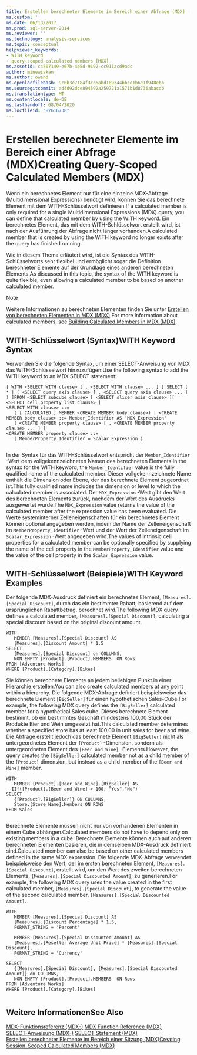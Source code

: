 ```yaml
---
title: Erstellen berechneter Elemente im Bereich einer Abfrage (MDX) | Microsoft-Dokumentation
ms.custom: ''
ms.date: 06/13/2017
ms.prod: sql-server-2014
ms.reviewer: ''
ms.technology: analysis-services
ms.topic: conceptual
helpviewer_keywords:
- WITH keyword
- query-scoped calculated members [MDX]
ms.assetid: c4507149-e67b-4e5d-9192-cc911acd9adc
author: minewiskan
ms.author: owend
ms.openlocfilehash: 9c0b3e7184f3cc6abd189344bbce1b6e1f948ebb
ms.sourcegitcommit: ad4d92dce894592a259721a1571b1d8736abacdb
ms.translationtype: MT
ms.contentlocale: de-DE
ms.lasthandoff: 08/04/2020
ms.locfileid: "87616738"
---
```

# <a name="creating-query-scoped-calculated-members-mdx"></a><span data-ttu-id="0f5ca-102">Erstellen berechneter Elemente im Bereich einer Abfrage (MDX)</span><span class="sxs-lookup"><span data-stu-id="0f5ca-102">Creating Query-Scoped Calculated Members (MDX)</span></span>
  <span data-ttu-id="0f5ca-103">Wenn ein berechnetes Element nur für eine einzelne MDX-Abfrage (Multidimensional Expressions) benötigt wird, können Sie das berechnete Element mit dem WITH-Schlüsselwort definieren.</span><span class="sxs-lookup"><span data-stu-id="0f5ca-103">If a calculated member is only required for a single Multidimensional Expressions (MDX) query, you can define that calculated member by using the WITH keyword.</span></span> <span data-ttu-id="0f5ca-104">Ein berechnetes Element, das mit dem WITH-Schlüsselwort erstellt wird, ist nach der Ausführung der Abfrage nicht länger vorhanden.</span><span class="sxs-lookup"><span data-stu-id="0f5ca-104">A calculated member that is created by using the WITH keyword no longer exists after the query has finished running.</span></span>  
  
 <span data-ttu-id="0f5ca-105">Wie in diesem Thema erläutert wird, ist die Syntax des WITH-Schlüsselworts sehr flexibel und ermöglicht sogar die Definition berechneter Elemente auf der Grundlage eines anderen berechneten Elements.</span><span class="sxs-lookup"><span data-stu-id="0f5ca-105">As discussed in this topic, the syntax of the WITH keyword is quite flexible, even allowing a calculated member to be based on another calculated member.</span></span>  
  
> [!NOTE]  
>  <span data-ttu-id="0f5ca-106">Weitere Informationen zu berechneten Elementen finden Sie unter [Erstellen von berechneten Elementen in MDX &#40;MDX&#41;](mdx-calculated-members-building-calculated-members.md).</span><span class="sxs-lookup"><span data-stu-id="0f5ca-106">For more information about calculated members, see [Building Calculated Members in MDX &#40;MDX&#41;](mdx-calculated-members-building-calculated-members.md).</span></span>  
  
## <a name="with-keyword-syntax"></a><span data-ttu-id="0f5ca-107">WITH-Schlüsselwort (Syntax)</span><span class="sxs-lookup"><span data-stu-id="0f5ca-107">WITH Keyword Syntax</span></span>  
 <span data-ttu-id="0f5ca-108">Verwenden Sie die folgende Syntax, um einer SELECT-Anweisung von MDX das WITH-Schlüsselwort hinzuzufügen:</span><span class="sxs-lookup"><span data-stu-id="0f5ca-108">Use the following syntax to add the WITH keyword to an MDX SELECT statement:</span></span>  
  
```  
[ WITH <SELECT WITH clause> [ , <SELECT WITH clause> ... ] ] SELECT [ * | ( <SELECT query axis clause> [ , <SELECT query axis clause> ... ] ) ]FROM <SELECT subcube clause> [ <SELECT slicer axis clause> ][ <SELECT cell property list clause> ]  
<SELECT WITH clause> ::=  
   ( [ CALCULATED ] MEMBER <CREATE MEMBER body clause>) | <CREATE MEMBER body clause> ::= Member_Identifier AS 'MDX_Expression'  
   [ <CREATE MEMBER property clause> [ , <CREATE MEMBER property clause> ... ] ]  
<CREATE MEMBER property clause> ::=  
   ( MemberProperty_Identifier = Scalar_Expression )  
  
```  
  
 <span data-ttu-id="0f5ca-109">In der Syntax für das WITH-Schlüsselwort entspricht der `Member_Identifier` -Wert dem vollgekennzeichneten Namen des berechneten Elements.</span><span class="sxs-lookup"><span data-stu-id="0f5ca-109">In the syntax for the WITH keyword, the `Member_Identifier` value is the fully qualified name of the calculated member.</span></span> <span data-ttu-id="0f5ca-110">Dieser vollgekennzeichnete Name enthält die Dimension oder Ebene, der das berechnete Element zugeordnet ist.</span><span class="sxs-lookup"><span data-stu-id="0f5ca-110">This fully qualified name includes the dimension or level to which the calculated member is associated.</span></span> <span data-ttu-id="0f5ca-111">Der `MDX_Expression` -Wert gibt den Wert des berechneten Elements zurück, nachdem der Wert des Ausdrucks ausgewertet wurde.</span><span class="sxs-lookup"><span data-stu-id="0f5ca-111">The `MDX_Expression` value returns the value of the calculated member after the expression value has been evaluated.</span></span> <span data-ttu-id="0f5ca-112">Die Werte systeminterner Zelleneigenschaften für ein berechnetes Element können optional angegeben werden, indem der Name der Zelleneigenschaft im `MemberProperty_Identifier` -Wert und der Wert der Zelleneigenschaft im `Scalar_Expression` -Wert angegeben wird.</span><span class="sxs-lookup"><span data-stu-id="0f5ca-112">The values of intrinsic cell properties for a calculated member can be optionally specified by supplying the name of the cell property in the `MemberProperty_Identifier` value and the value of the cell property in the `Scalar_Expression` value.</span></span>  
  
## <a name="with-keyword-examples"></a><span data-ttu-id="0f5ca-113">WITH-Schlüsselwort (Beispiele)</span><span class="sxs-lookup"><span data-stu-id="0f5ca-113">WITH Keyword Examples</span></span>  
 <span data-ttu-id="0f5ca-114">Der folgende MDX-Ausdruck definiert ein berechnetes Element, `[Measures].[Special Discount]`, durch das ein bestimmter Rabatt, basierend auf dem ursprünglichen Rabattbetrag, berechnet wird.</span><span class="sxs-lookup"><span data-stu-id="0f5ca-114">The following MDX query defines a calculated member, `[Measures].[Special Discount]`, calculating a special discount based on the original discount amount.</span></span>  
  
```  
WITH   
   MEMBER [Measures].[Special Discount] AS  
   [Measures].[Discount Amount] * 1.5  
SELECT   
   [Measures].[Special Discount] on COLUMNS,  
   NON EMPTY [Product].[Product].MEMBERS  ON Rows  
FROM [Adventure Works]  
WHERE [Product].[Category].[Bikes]  
```  
  
 <span data-ttu-id="0f5ca-115">Sie können berechnete Elemente an jedem beliebigen Punkt in einer Hierarchie erstellen.</span><span class="sxs-lookup"><span data-stu-id="0f5ca-115">You can also create calculated members at any point within a hierarchy.</span></span> <span data-ttu-id="0f5ca-116">Die folgende MDX-Abfrage definiert beispielsweise das berechnete Element `[BigSeller]` für einen hypothetischen Sales-Cube.</span><span class="sxs-lookup"><span data-stu-id="0f5ca-116">For example, the following MDX query defines the `[BigSeller]` calculated member for a hypothetical Sales cube.</span></span> <span data-ttu-id="0f5ca-117">Dieses berechnete Element bestimmt, ob ein bestimmtes Geschäft mindestens 100,00 Stück der Produkte Bier und Wein umgesetzt hat.</span><span class="sxs-lookup"><span data-stu-id="0f5ca-117">This calculated member determines whether a specified store has at least 100.00 in unit sales for beer and wine.</span></span> <span data-ttu-id="0f5ca-118">Die Abfrage erstellt jedoch das berechnete Element `[BigSeller]` nicht als untergeordnetes Element der `[Product]` -Dimension, sondern als untergeordnetes Element des `[Beer and Wine]` -Elements.</span><span class="sxs-lookup"><span data-stu-id="0f5ca-118">However, the query creates the `[BigSeller]` calculated member not as a child member of the `[Product]` dimension, but instead as a child member of the `[Beer and Wine]` member.</span></span>  
  
```  
WITH   
   MEMBER [Product].[Beer and Wine].[BigSeller] AS  
  IIf([Product].[Beer and Wine] > 100, "Yes","No")  
SELECT  
   {[Product].[BigSeller]} ON COLUMNS,  
   Store.[Store Name].Members ON ROWS  
FROM Sales  
  
```  
  
 <span data-ttu-id="0f5ca-119">Berechnete Elemente müssen nicht nur von vorhandenen Elementen in einem Cube abhängen.</span><span class="sxs-lookup"><span data-stu-id="0f5ca-119">Calculated members do not have to depend only on existing members in a cube.</span></span> <span data-ttu-id="0f5ca-120">Berechnete Elemente können auch auf anderen berechneten Elementen basieren, die in demselben MDX-Ausdruck definiert sind.</span><span class="sxs-lookup"><span data-stu-id="0f5ca-120">Calculated member can also be based on other calculated members defined in the same MDX expression.</span></span> <span data-ttu-id="0f5ca-121">Die folgende MDX-Abfrage verwendet beispielsweise den Wert, der im ersten berechneten Element, `[Measures].[Special Discount]`, erstellt wird, um den Wert des zweiten berechneten Elements, `[Measures].[Special Discounted Amount]`, zu generieren.</span><span class="sxs-lookup"><span data-stu-id="0f5ca-121">For example, the following MDX query uses the value created in the first calculated member, `[Measures].[Special Discount]`, to generate the value of the second calculated member, `[Measures].[Special Discounted Amount]`.</span></span>  
  
```  
WITH   
   MEMBER [Measures].[Special Discount] AS  
   [Measures].[Discount Percentage] * 1.5,   
   FORMAT_STRING = 'Percent'  
  
   MEMBER [Measures].[Special Discounted Amount] AS  
   [Measures].[Reseller Average Unit Price] * [Measures].[Special Discount],   
   FORMAT_STRING = 'Currency'  
  
SELECT   
   {[Measures].[Special Discount], [Measures].[Special Discounted Amount]} on COLUMNS,  
   NON EMPTY [Product].[Product].MEMBERS  ON Rows  
FROM [Adventure Works]  
WHERE [Product].[Category].[Bikes]  
  
```  
  
## <a name="see-also"></a><span data-ttu-id="0f5ca-122">Weitere Informationen</span><span class="sxs-lookup"><span data-stu-id="0f5ca-122">See Also</span></span>  
 <span data-ttu-id="0f5ca-123">[MDX-Funktionsreferenz &#40;MDX-&#41;](/sql/mdx/mdx-function-reference-mdx) </span><span class="sxs-lookup"><span data-stu-id="0f5ca-123">[MDX Function Reference &#40;MDX&#41;](/sql/mdx/mdx-function-reference-mdx) </span></span>  
 <span data-ttu-id="0f5ca-124">[SELECT-Anweisung &#40;MDX-&#41;](/sql/mdx/mdx-data-manipulation-select) </span><span class="sxs-lookup"><span data-stu-id="0f5ca-124">[SELECT Statement &#40;MDX&#41;](/sql/mdx/mdx-data-manipulation-select) </span></span>  
 [<span data-ttu-id="0f5ca-125">Erstellen berechneter Elemente im Bereich einer Sitzung &#40;MDX&#41;</span><span class="sxs-lookup"><span data-stu-id="0f5ca-125">Creating Session-Scoped Calculated Members &#40;MDX&#41;</span></span>](mdx-calculated-members-session-scoped-calculated-members.md)  
  
  
